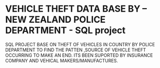 # VEHICLE THEFT DATA BASE BY – NEW ZEALAND POLICE DEPARTMENT - SQL project
SQL PROJECT BASE ON THEFT OF VEHICLES IN COUNTRY BY POLICE DEPARTMENT TO FIND THE PATTEN ,SOURCE OF  VEHICLE THEFT OCCURRING TO MAKE AN END. ITS BEEN SUPORTED BY INSURANCE COMPANY AND VEHICAL MAKERS/MANUFACTURES.
